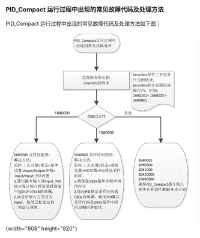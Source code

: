 ### PID_Compact 运行过程中出现的常见故障代码及处理方法

PID_Compact 运行过程中出现的常见故障代码及处理方法如下图：

![](images/03-1.gif){width="808" height="820"}
